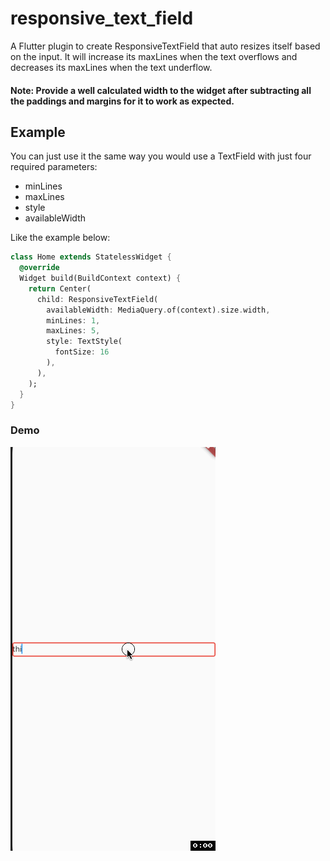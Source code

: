# responsive_text_field

A Flutter plugin to create ResponsiveTextField that auto resizes itself based on the input.
It will increase its maxLines when the text overflows and decreases its maxLines when the text underflow.
#### Note: Provide a well calculated width to the widget after subtracting all the paddings and margins for it to work as expected.
## Example
You can just use it the same way you would use a TextField with just four required parameters:
* minLines
* maxLines
* style
* availableWidth

Like the example below:
```dart
class Home extends StatelessWidget {
  @override
  Widget build(BuildContext context) {
    return Center(
      child: ResponsiveTextField(
        availableWidth: MediaQuery.of(context).size.width,
        minLines: 1,
        maxLines: 5,
        style: TextStyle(
          fontSize: 16
        ),
      ),
    );
  }
}
```
### Demo

![responsive_text_field demo](responsive_text_field.gif)
